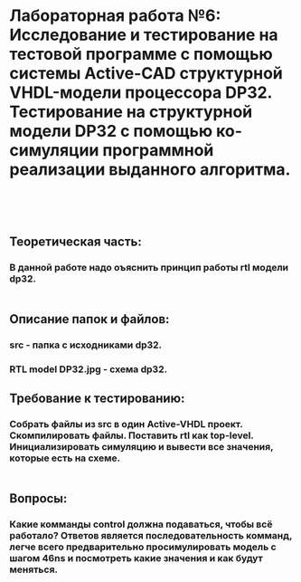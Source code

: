 # Лабораторная работа №6: Исследование и тестирование на тестовой программе с помощью системы Active-CAD структурной VHDL-модели процессора DP32. Тестирование на структурной модели DP32 с помощью ко-симуляции программной реализации выданного алгоритма.<br><br><br>


## Теоретическая часть:<br>
### В данной работе надо оъяснить принцип работы rtl модели dp32.<br><br>

## Описание папок и файлов:<br>
### src - папка с исходниками dp32.<br>
### RTL model DP32.jpg - схема dp32.<br>

## Требование к тестированию:<br>
### Собрать файлы из src в один Active-VHDL проект. Скомпилировать файлы. Поставить rtl как top-level. Инициализировать симуляцию и вывести все значения, которые есть на схеме.<br><br>

## Вопросы:<br>
### Какие комманды control должна подаваться, чтобы всё работало? Ответов является последовательность комманд, легче всего предварительно просимулировать модель с шагом 46ns и посмотреть какие значения и как будут меняться.<br><br><br>
